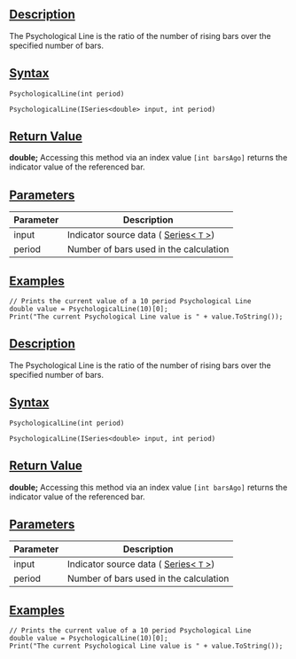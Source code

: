 ## [Description](https://developer.ninjatrader.com/docs/desktop/psychological_line\#description)

The Psychological Line is the ratio of the number of rising bars over the specified number of bars.

## [Syntax](https://developer.ninjatrader.com/docs/desktop/psychological_line\#syntax)

`PsychologicalLine(int period)`

`PsychologicalLine(ISeries<double> input, int period)`

## [Return Value](https://developer.ninjatrader.com/docs/desktop/psychological_line\#return-value)

**double;** Accessing this method via an index value `[int barsAgo]` returns the indicator value of the referenced bar.

## [Parameters](https://developer.ninjatrader.com/docs/desktop/psychological_line\#parameters)

| Parameter | Description |
| --- | --- |
| input | Indicator source data ( [Series< `T` >](https://developer.ninjatrader.com/docs/desktop/seriest)) |
| period | Number of bars used in the calculation |

## [Examples](https://developer.ninjatrader.com/docs/desktop/psychological_line\#examples)

```jsx-150469391 csharp
// Prints the current value of a 10 period Psychological Line
double value = PsychologicalLine(10)[0];
Print("The current Psychological Line value is " + value.ToString());

```

## [Description](https://developer.ninjatrader.com/docs/desktop/psychological_line\#description)

The Psychological Line is the ratio of the number of rising bars over the specified number of bars.

## [Syntax](https://developer.ninjatrader.com/docs/desktop/psychological_line\#syntax)

`PsychologicalLine(int period)`

`PsychologicalLine(ISeries<double> input, int period)`

## [Return Value](https://developer.ninjatrader.com/docs/desktop/psychological_line\#return-value)

**double;** Accessing this method via an index value `[int barsAgo]` returns the indicator value of the referenced bar.

## [Parameters](https://developer.ninjatrader.com/docs/desktop/psychological_line\#parameters)

| Parameter | Description |
| --- | --- |
| input | Indicator source data ( [Series< `T` >](https://developer.ninjatrader.com/docs/desktop/seriest)) |
| period | Number of bars used in the calculation |

## [Examples](https://developer.ninjatrader.com/docs/desktop/psychological_line\#examples)

```jsx-150469391 csharp
// Prints the current value of a 10 period Psychological Line
double value = PsychologicalLine(10)[0];
Print("The current Psychological Line value is " + value.ToString());

```